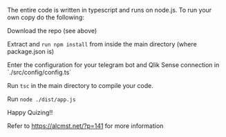 The entire code is written in typescript and runs on node.js. To run your own copy do the following:

Download the repo (see above)

Extract and `run npm install` from inside the main directory (where package.json is)

Enter the configuration for your telegram bot and Qlik Sense connection in ´./src/config/config.ts´

Run `tsc` in the main directory to compile your code.

Run `node ./dist/app.js`

Happy Quizing!!

Refer to https://alcmst.net/?p=141 for more information
